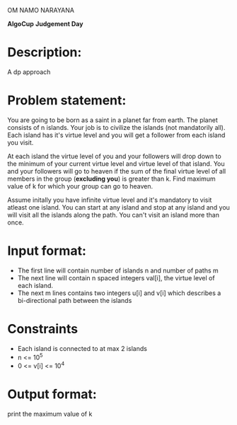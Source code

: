 OM NAMO NARAYANA

**AlgoCup**
**Judgement Day**

# Description:
A dp approach 



# Problem statement: 
You are going to be born as a saint in a planet far from earth. The planet consists of n islands. Your job is to civilize the islands (not mandatorily all). Each island has it's virtue level and you will get a follower from each island you visit. <br/>

At each island the virtue level of you and your followers will drop down to the minimum of your current virtue level and virtue level of that island. You and your followers will go to heaven if the sum of the final virtue level of all members in the group (**excluding you**) is greater than k. Find maximum value of k for which your group can go to heaven.<br/>

Assume initally you have infinite virtue level and it's mandatory to visit atleast one island. You can start at any island and stop at any island and you will visit all the islands along the path. You can't visit an island more than once.




# Input format: 
- The first line will contain number of islands n and number of paths m
- The next line will contain n spaced integers val[i], the virtue level of each island.
- The next m lines contains two integers u[i] and v[i] which describes a bi-directional path between the islands


# Constraints
- Each island is connected to at max 2 islands
- n <= 10<sup>5</sup>
- 0 <= v[i] <= 10<sup>4</sup>

# Output format:
print the maximum value of k

